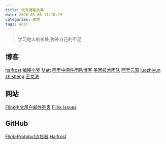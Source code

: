 ```yaml
---
title: 优秀博客收集
date: 2020-05-06 11:10:29
categories: 教程
tags: edit
---
```


> 学习他人的长处,弥补自己的不足

<!-- more -->
## 博客
[halfrost](https://halfrost.com/archives/)
[编程小梦](https://blog.bcmeng.com/)
[Matt](https://matt33.com)
[阿里中间件团队博客](http://jm.taobao.org/)
[美团技术团队](https://tech.meituan.com/)
[阿里云邪](http://wuchong.me/)
[luozhiyun](https://www.luozhiyun.com/)
[zhisheng](http://www.54tianzhisheng.cn/)
[王文涛](https://www.yuque.com/herman-wwt/wwt)

## 网站
[Flink中文用户邮件列表](http://apache-flink.147419.n8.nabble.com/)
[Flink Issues](https://issues.apache.org/jira/projects/FLINK/issues)

## GitHub
[Flink-Protobuf连接器](https://github.com/yangyichao-mango/flink-protobuf)
[Halfrost](https://github.com/halfrost)